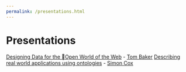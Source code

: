 ```yaml
---
permalink: /presentations.html
---
```



# Presentations

[Designing Data for the Open World of the Web](./docs/Baker_20120606_2100-linked-data.pptx) - [Tom Baker](https://github.com/tombaker)
[Describing real world applications using ontologies](https://docs.google.com/presentation/d/19N2moAypUyuqYPIWSOE4mb0wIBVhFPenbpOkq3u4sYo) - [Simon Cox](https://orcid.org/0000-0002-3884-3420)

